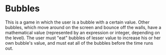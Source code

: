 # Bubbles
This is a game in which the user is a bubble with a certain value. Other bubbles, which move around on the screen and bounce off the walls, have a mathematical value (represented by an expression or integer, depending on the level). The user must "eat" bubbles of lesser value to increase his or her own bubble's value, and must eat all of the bubbles before the time runs out.
